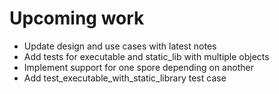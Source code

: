 Upcoming work
=============

- Update design and use cases with latest notes
- Add tests for executable and static_lib with multiple objects
- Implement support for one spore depending on another
- Add test_executable_with_static_library test case
